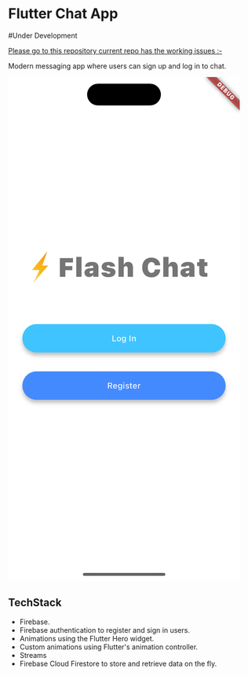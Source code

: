 


# Flutter Chat App

#Under Development

[Please go to this repository current repo has the working issues :- ](https://github.com/aryadevesh/firestore_stream)

Modern messaging app where users can sign up and log in to chat.

![Front Screen](https://github.com/aryadevesh/androidAppsImages/blob/main/Simulator%20Screen%20Shot%20-%20iPhone%2014%20Pro%20-%202024-06-18%20at%2016.48.56.png)

## TechStack

- Firebase.
- Firebase authentication to register and sign in users.
- Animations using the Flutter Hero widget.
- Custom animations using Flutter's animation controller. 
- Streams
- Firebase Cloud Firestore to store and retrieve data on the fly.

